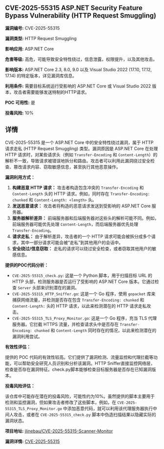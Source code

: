 ## CVE-2025-55315 ASP.NET Security Feature Bypass Vulnerability (HTTP Request Smuggling)

**漏洞编号:** CVE-2025-55315

**漏洞类型:** HTTP Request Smuggling

**影响应用:** ASP.NET Core

**危害等级:** 高危，可能导致安全特性绕过，信息泄露，权限提升，以及其他攻击。

**影响版本:** ASP.NET Core 2.3, 8.0, 9.0 以及 Visual Studio 2022 (17.10, 17.12, 17.14) 的特定版本，详见漏洞库信息。

**利用条件:** 需要目标系统运行受影响的 ASP.NET Core 或 Visual Studio 2022 版本，攻击者需要能够发送特制的HTTP请求。

**POC 可用性:** 是

**投毒风险:** 10%

## 详情

CVE-2025-55315 是一个 ASP.NET Core 中的安全特性绕过漏洞，属于 HTTP 请求走私 (HTTP Request Smuggling) 类型。漏洞原因是 ASP.NET Core 在处理 HTTP 请求时，对某些请求头（例如 `Transfer-Encoding` 和 `Content-Length`）的解析不一致，导致请求被错误地拆分和路由。攻击者可以利用此漏洞绕过安全检查、篡改请求内容、窃取敏感信息，甚至执行其他恶意操作。

**漏洞利用方式：**

1.  **构建恶意 HTTP 请求：** 攻击者构造包含冲突的 `Transfer-Encoding` 和 `Content-Length` 头的 HTTP 请求。例如，同时存在 `Transfer-Encoding: chunked` 和 `Content-Length: <length>` 头。
2.  **发送恶意请求：** 攻击者将构造的恶意请求发送到受影响的 ASP.NET Core 服务器。
3.  **服务器解析差异：** 前端服务器和后端服务器对这些头的解析可能不同。例如，前端服务器可能优先处理 `Content-Length`，而后端服务器优先处理 `Transfer-Encoding`。
4.  **请求走私：** 由于解析差异，攻击者的一个 HTTP 请求可能会被拆分成多个请求，其中一部分请求可能会被“走私”到其他用户的会话中。
5.  **安全绕过/信息窃取：** 走私的请求可以绕过安全检查，或者窃取其他用户的敏感信息。

**提供的POC代码分析：**

*   `CVE-2025-55315_check.py`: 这是一个 Python 脚本，用于扫描目标 URL 的 HTTP 头部，检测服务器是否运行了受影响的 ASP.NET Core 版本。它通过检查 `Server` 头部来识别潜在的漏洞。
*   `CVE-2025-55315_HTTP_Sniffer.go`: 这是一个 Go 程序，使用 `gopacket` 库来捕获网络流量，并检测是否存在包含 `Transfer-Encoding: chunked` 和 `Content-Length:` 头的 HTTP 请求，以此来检测潜在的 HTTP 请求走私攻击。
*   `CVE-2025-55315_TLS_Proxy_Monitor.go`: 这是一个 Go 程序，充当 TLS 代理服务器。它拦截 HTTPS 流量，并检查请求头中是否存在 `Transfer-Encoding: chunked` 和 `Content-Length` 同时存在的情况，以此来检测潜在的漏洞利用尝试。

**有效性评估：**

提供的 POC 代码的有效性较高。它们提供了漏洞检测、流量监控和代理拦截等功能，可以帮助安全研究人员识别和分析该漏洞。HTTP Sniffer直接监控网络层，检查是否存在漏洞特征。check.py脚本能够检查目标服务器是否存在已知漏洞版本。

**投毒风险评估：**

该仓库中可能存在潜在的投毒风险，可能性约为10%。虽然提供的脚本主要用于检测和监控漏洞，但如果攻击者修改了这些脚本，例如，在 `CVE-2025-55315_TLS_Proxy_Monitor.go` 中添加恶意代码，就可以利用该代理服务器执行中间人攻击，或者在 `CVE-2025-55315_check.py` 脚本中伪造扫描结果以隐藏实际的漏洞状态。

**项目地址:** [jlinebau/CVE-2025-55315-Scanner-Monitor](https://github.com/jlinebau/CVE-2025-55315-Scanner-Monitor)

**漏洞详情:** [CVE-2025-55315](https://nvd.nist.gov/vuln/detail/CVE-2025-55315)